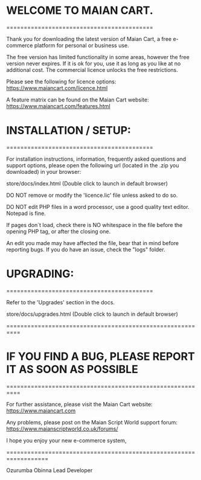
# WELCOME TO MAIAN CART.
==========================================

Thank you for downloading the latest version of Maian Cart, a free e-commerce platform for personal or business use.

The free version has limited functionality in some areas, however the free version never expires. If it is ok for you, use it
as long as you like at no additional cost. The commercial licence unlocks the free restrictions.

Please see the following for licence options:
https://www.maiancart.com/licence.html

A feature matrix can be found on the Maian Cart website:
https://www.maiancart.com/features.html


# INSTALLATION / SETUP:
==========================================

For installation instructions, information, frequently asked questions and support options,
please open the following url (located in the .zip you downloaded) in your browser:


store/docs/index.html (Double click to launch in default browser)


DO NOT remove or modify the 'licence.lic' file unless asked to do so.

DO NOT edit PHP files in a word processor, use a good quality text editor. Notepad is fine.

If pages don`t load, check there is NO whitespace in the file before the opening PHP tag, or after the closing one.

An edit you made may have affected the file, bear that in mind before reporting bugs.
If you do have an issue, check the "logs" folder.



# UPGRADING:
==========================================

Refer to the 'Upgrades' section in the docs.

store/docs/upgrades.html (Double click to launch in default browser)


==========================================================
# IF YOU FIND A BUG, PLEASE REPORT IT AS SOON AS POSSIBLE
==========================================================


For further assistance, please visit the Maian Cart website:
https://www.maiancart.com

Any problems, please post on the Maian Script World support forum:
https://www.maianscriptworld.co.uk/forums/


I hope you enjoy your new e-commerce system,

==================================================================

Ozurumba Obinna
Lead Developer 


